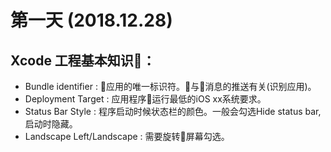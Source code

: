# 第一天 (2018.12.28)

## Xcode 工程基本知识：
- Bundle identifier : 应用的唯一标识符。与消息的推送有关(识别应用)。
- Deployment Target : 应用程序运行最低的iOS xx系统要求。
- Status Bar Style  : 程序启动时候状态栏的颜色。一般会勾选Hide status bar,启动时隐藏。
- Landscape Left/Landscape : 需要旋转屏幕勾选。

